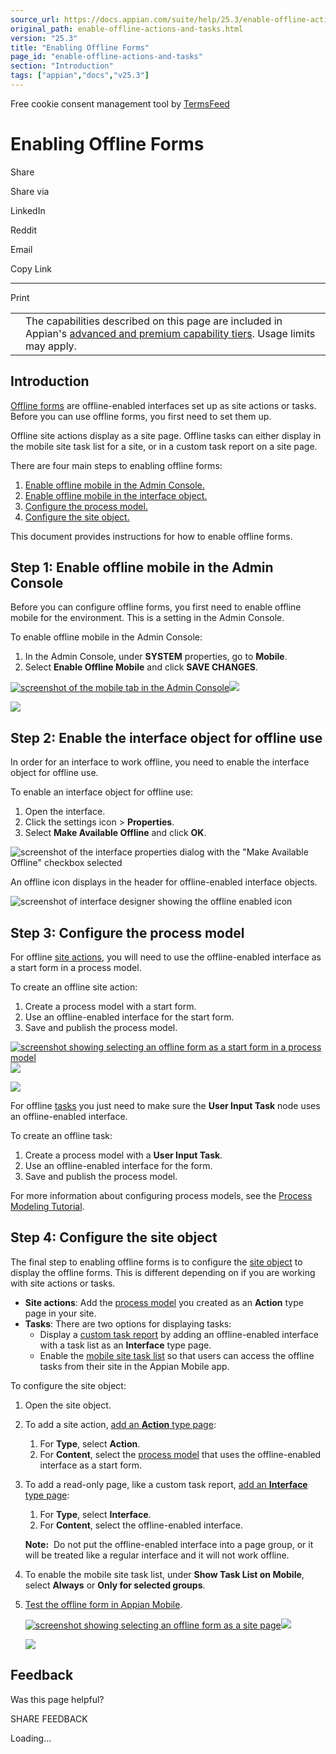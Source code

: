 ```yaml
---
source_url: https://docs.appian.com/suite/help/25.3/enable-offline-actions-and-tasks.html
original_path: enable-offline-actions-and-tasks.html
version: "25.3"
title: "Enabling Offline Forms"
page_id: "enable-offline-actions-and-tasks"
section: "Introduction"
tags: ["appian","docs","v25.3"]
---
```



Free cookie consent management tool by [TermsFeed](https://www.termsfeed.com/)

# Enabling Offline Forms

Share

Share via

LinkedIn

Reddit

Email

Copy Link

* * *

Print

<table><tbody><tr><td><i class="fa fa-info-circle" aria-hidden="true"></i></td><td>The capabilities described on this page are included in Appian's <a href="/suite/help/25.3/Appian_Tiers.html">advanced and premium capability tiers</a>. Usage limits may apply.</td></tr></tbody></table>

## Introduction

[Offline forms](how-offline-mobile-works.html#the-building-blocks-of-offline-forms) are offline-enabled interfaces set up as site actions or tasks. Before you can use offline forms, you first need to set them up.

Offline site actions display as a site page. Offline tasks can either display in the mobile site task list for a site, or in a custom task report on a site page.

There are four main steps to enabling offline forms:

1.  [Enable offline mobile in the Admin Console.](#step-1-enable-offline-mobile-in-the-admin-console)
2.  [Enable offline mobile in the interface object.](#step-2-enable-the-interface-object-for-offline-use)
3.  [Configure the process model.](#step-3-configure-the-process-model)
4.  [Configure the site object.](#step-4-configure-the-site-object)

This document provides instructions for how to enable offline forms.

## Step 1: Enable offline mobile in the Admin Console

Before you can configure offline forms, you first need to enable offline mobile for the environment. This is a setting in the Admin Console.

To enable offline mobile in the Admin Console:

1.  In the Admin Console, under **SYSTEM** properties, go to **Mobile**.
2.  Select **Enable Offline Mobile** and click **SAVE CHANGES**.

[![screenshot of the mobile tab in the Admin Console](images/admin_console_offline_mobile.png)![](/suite/help/25.3/images/rn/zoom_magnify_center.png)](#img324)

[![](images/admin_console_offline_mobile.png)](#_)

## Step 2: Enable the interface object for offline use

In order for an interface to work offline, you need to enable the interface object for offline use.

To enable an interface object for offline use:

1.  Open the interface.
2.  Click the settings icon \> **Properties**.
3.  Select **Make Available Offline** and click **OK**.

![screenshot of the interface properties dialog with the "Make Available Offline" checkbox selected](images/offline_mobile_interface_properties.png)

An offline icon displays in the header for offline-enabled interface objects.

![screenshot of interface designer showing the offline enabled icon](images/offline_interface_icon.png)

## Step 3: Configure the process model

For offline [site actions](how-offline-mobile-works.html#site-actions), you will need to use the offline-enabled interface as a start form in a process model.

To create an offline site action:

1.  Create a process model with a start form.
2.  Use an offline-enabled interface for the start form.
3.  Save and publish the process model.

[![screenshot showing selecting an offline form as a start form in a process model](images/offline_mobile_process_model.png)![](/suite/help/25.3/images/rn/zoom_magnify_center.png)](#img325)

[![](images/offline_mobile_process_model.png)](#_)

For offline [tasks](how-offline-mobile-works.html#tasks) you just need to make sure the **User Input Task** node uses an offline-enabled interface.

To create an offline task:

1.  Create a process model with a **User Input Task**.
2.  Use an offline-enabled interface for the form.
3.  Save and publish the process model.

For more information about configuring process models, see the [Process Modeling Tutorial](Process_Modeling_Tutorial.html).

## Step 4: Configure the site object

The final step to enabling offline forms is to configure the [site object](sites_object.html) to display the offline forms. This is different depending on if you are working with site actions or tasks.

-   **Site actions**: Add the [process model](#step-3-configure-the-process-model) you created as an **Action** type page in your site.
-   **Tasks**: There are two options for displaying tasks:
    -   Display a [custom task report](how-offline-mobile-works.html#custom-task-report) by adding an offline-enabled interface with a task list as an **Interface** type page.
    -   Enable the [mobile site task list](how-offline-mobile-works.html#mobile-site-task-list) so that users can access the offline tasks from their site in the Appian Mobile app.

To configure the site object:

1.  Open the site object.
2.  To add a site action, [add an **Action** type page](sites_object.html#add-a-page):
    1.  For **Type**, select **Action**.
    2.  For **Content**, select the [process model](#step-3-configure-the-process-model) that uses the offline-enabled interface as a start form.
3.  To add a read-only page, like a custom task report, [add an **Interface** type page](sites_object.html#add-a-page):

    1.  For **Type**, select **Interface**.
    2.  For **Content**, select the offline-enabled interface.

    **Note:**  Do not put the offline-enabled interface into a page group, or it will be treated like a regular interface and it will not work offline.

4.  To enable the mobile site task list, under **Show Task List on Mobile**, select **Always** or **Only for selected groups**.
5.  [Test the offline form in Appian Mobile](testing-offline-actions-and-tasks.html).

    [![screenshot showing selecting an offline form as a site page](images/offline_mobile_site_object.png)![](/suite/help/25.3/images/rn/zoom_magnify_center.png)](#img326)

    [![](images/offline_mobile_site_object.png)](#_)

## Feedback

Was this page helpful?

SHARE FEEDBACK

Loading...